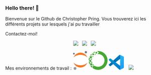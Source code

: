 ### Hello there! 👋

Bienvenue sur le Github de Christopher Pring. Vous trouverez ici les différents projets sur lesquels j'ai pu travailler

Contactez-moi!
<p align='center'>
  <a href="https://www.linkedin.com/in/christopher-pring-0101/"><img height="24" src="https://github.com/mistercof/mistercof/blob/main/logos/linkedin-icon.svg?raw=true"></a>&nbsp;&nbsp;
  <a href="https://twitter.com/ChrisPring0101"><img height="24" src="https://github.com/mistercof/mistercof/blob/main/twitter-icon.png?raw=true"></a>&nbsp;&nbsp;
  <a href="mailto:pringchristopher@yahoo.fr"><img height="24" src="https://github.com/mistercof/mistercof/blob/main/mail-icon.png?raw=true"></a>
</p>

Mes environnements de travail : 
<img height="60" src="./logos/Jupyter.svg">
<img height="60" src="./logos/Anaconda.svg">
<img height="48" src="./logos/vscode.svg"> &nbsp;&nbsp;
<img height="48" src="./logos/PyCharm_Icon.svg">
